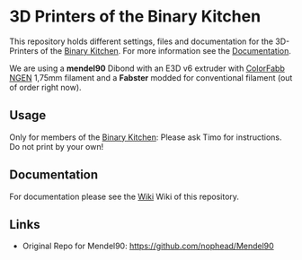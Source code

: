 # 3D Printers of the Binary Kitchen
This repository holds different settings, files and documentation for the 3D-Printers of the [Binary Kitchen](https://www.binary-kitchen.de). For more information see the [Documentation](https://github.com/Binary-Kitchen/3d-printers/wiki).

We are using a **mendel90** Dibond with an E3D v6 extruder with [ColorFabb NGEN](http://colorfabb.com/co-polyesters/ngen) 1,75mm filament and a **Fabster** modded for conventional filament (out of order right now).

## Usage
Only for members of the [Binary Kitchen](https://www.binary-ktichen.de): Please ask Timo for instructions. Do not print by your own!

## Documentation
For documentation please see the [Wiki](https://github.com/Binary-Kitchen/3d-printers/wiki) Wiki of this repository.

## Links
- Original Repo for Mendel90: https://github.com/nophead/Mendel90
